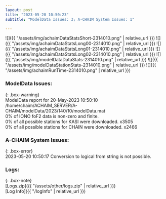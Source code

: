 ```yaml
---
layout: post
title: "2023-05-20 10:50:23"
subtitle: "ModelData Issues: 3; A-CHAIM System Issues: 1"

---
```


![]({{ "/assets/img/achaimDataStatsShort-2314010.png" | relative_url }})
![]({{ "/assets/img/achaimDataStatsLong00-2314010.png" | relative_url }})
![]({{ "/assets/img/achaimDataStatsLong01-2314010.png" | relative_url }})
![]({{ "/assets/img/achaimDataStatsLong02-2314010.png" | relative_url }})
![]({{ "/assets/img/modelDataDataStats-2314010.png" | relative_url }})
![]({{ "/assets/img/modelDataStationStats-2314010.png" | relative_url }})
![]({{ "/assets/img/achaimRunTime-2314010.png" | relative_url }})


### ModelData Issues:  
  
{: .box-warning}  
 ModelData report for 20-May-2023 10:50:10   
 /home/chaim/ACHAIM_SERVER/A-CHAIM/modelData/2023/140/10/modelData.mat   
 0% of IONO foF2 data is non-zero and finite.   
 0% of all possible stations for KASI were downloaded. x3505   
 0% of all possible stations for CHAIN were downloaded. x2466   
  
### A-CHAIM System Issues:  
  
{: .box-error}  
2023-05-20 10:50:17 Conversion to logical from string is not possible.  

### Logs:  
  
{: .box-note}  
[Logs.zip]({{ "/assets/other/logs.zip" | relative_url }})  
[Log Info]({{ "/logInfo" | relative_url }})  
